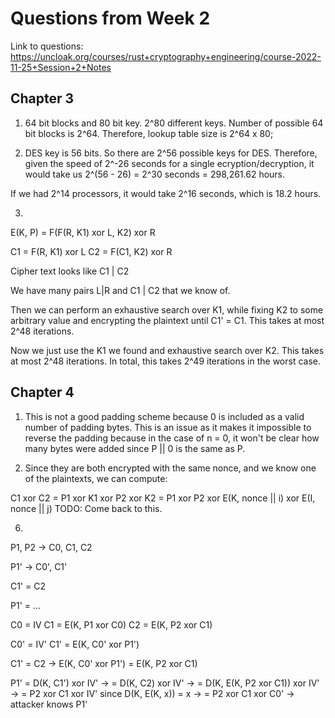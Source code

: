 # Questions from Week 2
Link to questions: https://uncloak.org/courses/rust+cryptography+engineering/course-2022-11-25+Session+2+Notes

## Chapter 3
1. 64 bit blocks and 80 bit key. 2^80 different keys. Number of possible 64 bit blocks is 2^64. Therefore, lookup table size is 2^64 x 80;

2.  DES key is 56 bits. So there are 2^56 possible keys for DES. Therefore, given the speed of 2^-26 seconds for a single ecryption/decryption,
it would take us 2^(56 - 26) = 2^30 seconds = 298,261.62 hours.

If we had 2^14 processors, it would take 2^16 seconds, which is 18.2 hours.

3.
E(K, P) = F(F(R, K1) xor L, K2) xor R

C1 = F(R, K1) xor L
C2 = F(C1, K2) xor R

Cipher text looks like C1 | C2

We have many pairs L|R and C1 | C2 that we know of.

Then we can perform an exhaustive search over K1, while fixing K2 to some arbitrary value and encrypting the plaintext until C1' = C1. This takes at most 2^48 iterations.

Now we just use the K1 we found and exhaustive search over K2. This takes at most 2^48 iterations. In total, this takes 2^49 iterations in the worst case.

## Chapter 4
1. This is not a good padding scheme because 0 is included as a valid number of padding bytes. This is an issue as it makes it impossible to reverse the padding because in the
case of n = 0, it won't be clear how many bytes were added since P || 0 is the same as P.

2. Since they are both encrypted with the same nonce, and we know one of the plaintexts, we can compute:

C1 xor C2 = P1 xor K1 xor P2 xor K2 = P1 xor P2 xor E(K, nonce || i) xor E(I, nonce || j) TODO: Come back to this.

6.

P1, P2 -> C0, C1, C2

P1' -> C0', C1'

C1' = C2

P1' = ...

C0 = IV
C1 = E(K, P1 xor C0)
C2 = E(K, P2 xor C1)

C0' = IV'
C1' = E(K, C0' xor P1')

C1' = C2 -> E(K, C0' xor P1') = E(K, P2 xor C1)

P1' = D(K, C1') xor IV'
->  = D(K, C2) xor IV'
->  = D(K, E(K, P2 xor C1)) xor IV'
->  = P2 xor C1 xor IV' since D(K, E(K, x)) = x
->  = P2 xor C1 xor C0'
-> attacker knows P1'











